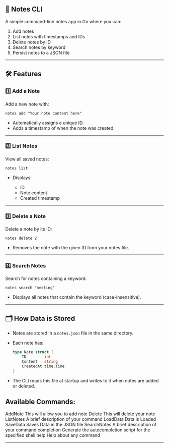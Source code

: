 ## 📒 Notes CLI

A simple command-line notes app in Go where you can:

1. Add notes
2. List notes with timestamps and IDs
3. Delete notes by ID
4. Search notes by keyword
5. Persist notes to a JSON file

---

## 🛠 Features

### 1️⃣ Add a Note

Add a new note with:

```
notes add "Your note content here"
```

* Automatically assigns a unique ID.
* Adds a timestamp of when the note was created.

---

### 2️⃣ List Notes

View all saved notes:

```
notes list
```

* Displays:

  * ID
  * Note content
  * Created timestamp

---

### 3️⃣ Delete a Note

Delete a note by its ID:

```
notes delete 2
```

* Removes the note with the given ID from your notes file.

---

### 4️⃣ Search Notes

Search for notes containing a keyword:

```
notes search "meeting"
```

* Displays all notes that contain the keyword (case-insensitive).

---

## 🗂 How Data is Stored

* Notes are stored in a `notes.json` file in the same directory.
* Each note has:

  ```go
  type Note struct {
      ID        int
      Content   string
      CreatedAt time.Time
  }
  ```
* The CLI reads this file at startup and writes to it when notes are added or deleted.

## Available Commands:
  AddNote     This will allow you to add note
  Delete      This will delete your note
  ListNotes   A brief description of your command
  LoadData    Data is Loaded
  SaveData    Saves Data in the JSON file
  SearchNotes A brief description of your command
  completion  Generate the autocompletion script for the specified shell
  help        Help about any command

---
